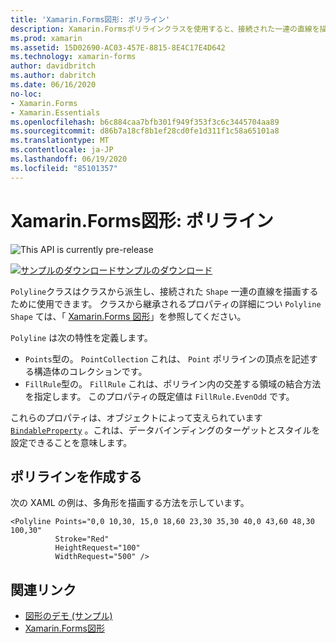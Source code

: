 ```yaml
---
title: 'Xamarin.Forms図形: ポリライン'
description: Xamarin.Formsポリラインクラスを使用すると、接続された一連の直線を描画できます。
ms.prod: xamarin
ms.assetid: 15D02690-AC03-457E-8815-8E4C17E4D642
ms.technology: xamarin-forms
author: davidbritch
ms.author: dabritch
ms.date: 06/16/2020
no-loc:
- Xamarin.Forms
- Xamarin.Essentials
ms.openlocfilehash: b6c884caa7bfb301f949f353f3c6c3445704aa89
ms.sourcegitcommit: d86b7a18cf8b1ef28cd0fe1d311f1c58a65101a8
ms.translationtype: MT
ms.contentlocale: ja-JP
ms.lasthandoff: 06/19/2020
ms.locfileid: "85101357"
---
```

# <a name="xamarinforms-shapes-polyline"></a>Xamarin.Forms図形: ポリライン

![](~/media/shared/preview.png "This API is currently pre-release")

[![サンプルのダウンロード](~/media/shared/download.png)サンプルのダウンロード](https://github.com/xamarin/xamarin-forms-samples/tree/master/UserInterface/ShapesDemos/)

`Polyline`クラスはクラスから派生し、接続された `Shape` 一連の直線を描画するために使用できます。 クラスから継承されるプロパティの詳細につい `Polyline` `Shape` ては、「 [ Xamarin.Forms 図形](index.md)」を参照してください。

`Polyline` は次の特性を定義します。

- `Points`型の。 `PointCollection` これは、 `Point` ポリラインの頂点を記述する構造体のコレクションです。
- `FillRule`型の。 `FillRule` これは、ポリライン内の交差する領域の結合方法を指定します。 このプロパティの既定値は `FillRule.EvenOdd` です。

これらのプロパティは、オブジェクトによって支えられています [`BindableProperty`](xref:Xamarin.Forms.BindableProperty) 。これは、データバインディングのターゲットとスタイルを設定できることを意味します。

## <a name="create-a-polyline"></a>ポリラインを作成する

次の XAML の例は、多角形を描画する方法を示しています。

```xaml
<Polyline Points="0,0 10,30, 15,0 18,60 23,30 35,30 40,0 43,60 48,30 100,30"
          Stroke="Red"
          HeightRequest="100"
          WidthRequest="500" />
```

## <a name="related-links"></a>関連リンク

- [図形のデモ (サンプル)](https://github.com/xamarin/xamarin-forms-samples/tree/master/UserInterface/ShapesDemos/)
- [Xamarin.Forms図形](index.md)
